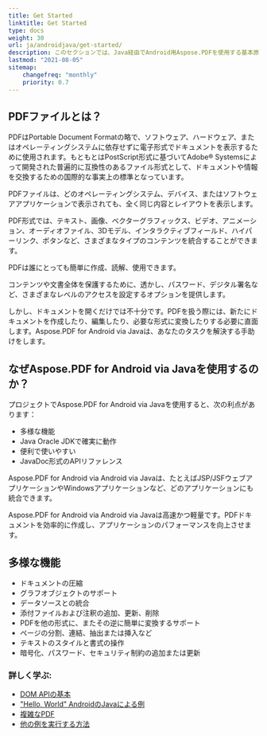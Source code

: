 ```yaml
---
title: Get Started
linktitle: Get Started
type: docs
weight: 30
url: ja/androidjava/get-started/
description: このセクションでは、Java経由でAndroid用Aspose.PDFを使用する基本原則について説明します。また、PDFドキュメントを作成するための簡単かつ複雑な例を示します
lastmod: "2021-08-05"   
sitemap: 
    changefreq: "monthly"
    priority: 0.7
---
```


## PDFファイルとは？

PDFはPortable Document Formatの略で、ソフトウェア、ハードウェア、またはオペレーティングシステムに依存せずに電子形式でドキュメントを表示するために使用されます。もともとはPostScript形式に基づいてAdobe® Systemsによって開発された普遍的に互換性のあるファイル形式として、ドキュメントや情報を交換するための国際的な事実上の標準となっています。

PDFファイルは、どのオペレーティングシステム、デバイス、またはソフトウェアアプリケーションで表示されても、全く同じ内容とレイアウトを表示します。

PDF形式では、テキスト、画像、ベクターグラフィックス、ビデオ、アニメーション、オーディオファイル、3Dモデル、インタラクティブフィールド、ハイパーリンク、ボタンなど、さまざまなタイプのコンテンツを統合することができます。

PDFは誰にとっても簡単に作成、読解、使用できます。

コンテンツや文書全体を保護するために、透かし、パスワード、デジタル署名など、さまざまなレベルのアクセスを設定するオプションを提供します。

しかし、ドキュメントを開くだけでは不十分です。PDFを扱う際には、新たにドキュメントを作成したり、編集したり、必要な形式に変換したりする必要に直面します。Aspose.PDF for Android via Javaは、あなたのタスクを解決する手助けをします。

## なぜAspose.PDF for Android via Javaを使用するのか？

プロジェクトでAspose.PDF for Android via Javaを使用すると、次の利点があります：

- 多様な機能
- Java Oracle JDKで確実に動作
- 便利で使いやすい
- JavaDoc形式のAPIリファレンス

Aspose.PDF for Android via Android via Javaは、たとえばJSP/JSFウェブアプリケーションやWindowsアプリケーションなど、どのアプリケーションにも統合できます。

Aspose.PDF for Android via Android via Javaは高速かつ軽量です。PDFドキュメントを効率的に作成し、アプリケーションのパフォーマンスを向上させます。

## 多様な機能

- ドキュメントの圧縮
- グラフオブジェクトのサポート
- データソースとの統合
- 添付ファイルおよび注釈の追加、更新、削除
- PDFを他の形式に、またその逆に簡単に変換するサポート
- ページの分割、連結、抽出または挿入など
- テキストのスタイルと書式の操作
- 暗号化、パスワード、セキュリティ制約の追加または更新

### 詳しく学ぶ:

- [DOM APIの基本](/pdf/androidjava/basics-of-dom-api/)
- ["Hello, World" AndroidのJavaによる例](/pdf/androidjava/hello-world-example/)
- [複雑なPDF](/pdf/androidjava/complex-pdf-example/)
- [他の例を実行する方法](/pdf/androidjava/how-to-run-other-examples/)